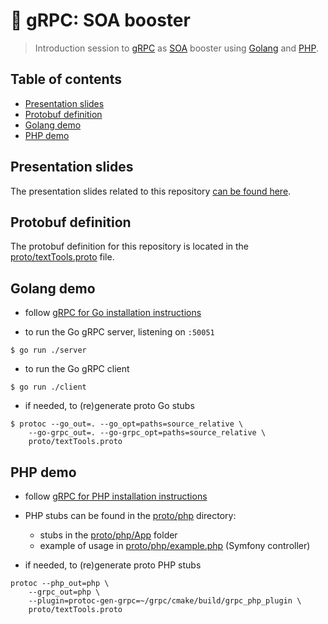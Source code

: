 # 🚀 gRPC: SOA booster

> Introduction session to [gRPC](https://grpc.io) as [SOA](https://en.wikipedia.org/wiki/Service-oriented_architecture) booster using [Golang](https://go.dev) and [PHP](https://php.net).

## Table of contents

- [Presentation slides](#presnetation-slides)
- [Protobuf definition](#protobuf-definition)
- [Golang demo](#golang-demo)
- [PHP demo](#php-demo)

## Presentation slides

The presentation slides related to this repository [can be found here](https://docs.google.com/presentation/d/149Ia9TpyfdponGmLNFyFnPqMib_1-GRX7ruUfuvxnYw).

## Protobuf definition

The protobuf definition for this repository is located in the [proto/textTools.proto](proto/textTools.proto) file.

## Golang demo

- follow [gRPC for Go installation instructions](https://grpc.io/docs/languages/go/quickstart/)

- to run the Go gRPC server, listening on `:50051`

```shell
$ go run ./server
```

- to run the Go gRPC client

```shell
$ go run ./client
```

- if needed, to (re)generate proto Go stubs

```shell
$ protoc --go_out=. --go_opt=paths=source_relative \
    --go-grpc_out=. --go-grpc_opt=paths=source_relative \
    proto/textTools.proto
```

## PHP demo

- follow [gRPC for PHP installation instructions](https://grpc.io/docs/languages/php/quickstart/)

- PHP stubs can be found in the [proto/php](proto/php) directory:
    - stubs in the [proto/php/App](proto/php/App) folder
    - example of usage in [proto/php/example.php](proto/php/example.php) (Symfony controller)

- if needed, to (re)generate proto PHP stubs

```shell
protoc --php_out=php \
    --grpc_out=php \
    --plugin=protoc-gen-grpc=~/grpc/cmake/build/grpc_php_plugin \
    proto/textTools.proto
```
